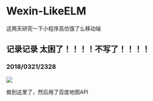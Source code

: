 # Wexin-LikeELM
这两天研究一下小程序高仿饿了么移动端

## 记录记录 太困了！！！！不写了！！！！
### 2018/0321/2328

![](https://github.com/realpzyyy/Wexin-LikeELM/blob/master/images/show/20180321.png)<br>

做到这里了，然后用了百度地图API
